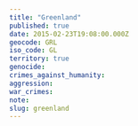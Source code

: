 ```yaml
---
title: "Greenland"
published: true
date: 2015-02-23T19:08:00.000Z
geocode: GRL
iso_code: GL
territory: true
genocide:
crimes_against_humanity:
aggression:
war_crimes:
note:
slug: greenland
---
```

